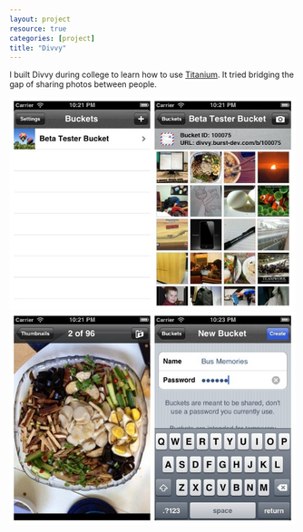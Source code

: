 ```yaml
---
layout: project
resource: true
categories: [project]
title: "Divvy"
---
```


I built Divvy during college to learn how to use [Titanium](http://www.appcelerator.com/titanium/).
It tried bridging the gap of sharing photos between people.

![screenshot](01.jpg)
![screenshot](02.jpg)
